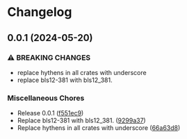 # Changelog

## 0.0.1 (2024-05-20)


### ⚠ BREAKING CHANGES

* replace hythens in all crates with underscore
* replace bls12-381 with bls12_381.

### Miscellaneous Chores

* Release 0.0.1 ([f551ec9](https://github.com/crate-crypto/peerdas-kzg/commit/f551ec9f7c045dfa06024ee223067d3cc05ec169))
* Replace bls12-381 with bls12_381. ([9299a37](https://github.com/crate-crypto/peerdas-kzg/commit/9299a37493317e0aabbe027de2771f11607ff418))
* Replace hythens in all crates with underscore ([66a63d8](https://github.com/crate-crypto/peerdas-kzg/commit/66a63d839ac475f79ae19c4cd340f9987f431b30))
